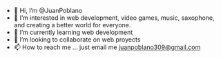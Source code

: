 - 👋 Hi, I’m @JuanPoblano
- 👀 I’m interested in web development, video games, music, saxophone, and creating a better world for everyone.
- 🌱 I’m currently learning web development
- 💞️ I’m looking to collaborate on web proyects
- 📫 How to reach me ... just email me juanpoblano309@gmail.com


